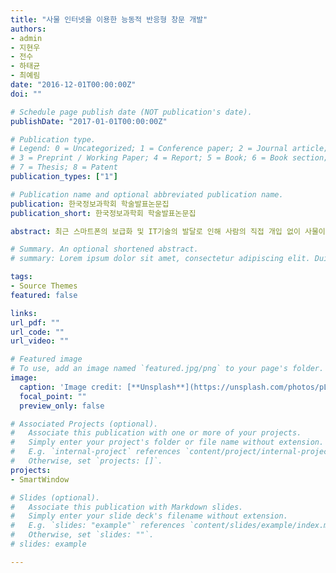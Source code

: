 ```yaml
---
title: "사물 인터넷을 이용한 능동적 반응형 창문 개발"
authors:
- admin
- 지현우
- 전수
- 하태균
- 최예림
date: "2016-12-01T00:00:00Z"
doi: ""

# Schedule page publish date (NOT publication's date).
publishDate: "2017-01-01T00:00:00Z"

# Publication type.
# Legend: 0 = Uncategorized; 1 = Conference paper; 2 = Journal article;
# 3 = Preprint / Working Paper; 4 = Report; 5 = Book; 6 = Book section;
# 7 = Thesis; 8 = Patent
publication_types: ["1"]

# Publication name and optional abbreviated publication name.
publication: 한국정보과학회 학술발표논문집
publication_short: 한국정보과학회 학술발표논문집

abstract: 최근 스마트폰의 보급화 및 IT기술의 발달로 인해 사람의 직접 개입 없이 사물이 스스로 다른 사물 혹은 서버와 정보를 주고 받는등 주변 사물을 네트워크 하에 구축하여 편리성을 극대화 시키는 사물인터넷(IoT) 기술이 개척되었고, 그 시장이 전 세계적으로 급격히 확대되고 있다. 우리는 이 점에 착안하여 1) 평상시에는 손으로 여닫을 수 있고, 2) 외출 시에 원격으로 창문을 여닫을 수 있어 비나 먼지 등으로 인한 피해를 최소화 할 수 있으며, 3) 추가적으로 센서를 부착하여 기상환경 변화를 감지하여 스스로 닫히는 창문을 개발하였다.

# Summary. An optional shortened abstract.
# summary: Lorem ipsum dolor sit amet, consectetur adipiscing elit. Duis posuere tellus ac convallis placerat. Proin tincidunt magna sed ex sollicitudin condimentum.

tags:
- Source Themes
featured: false

links:
url_pdf: ""
url_code: ""
url_video: ""

# Featured image
# To use, add an image named `featured.jpg/png` to your page's folder. 
image:
  caption: 'Image credit: [**Unsplash**](https://unsplash.com/photos/pLCdAaMFLTE)'
  focal_point: ""
  preview_only: false

# Associated Projects (optional).
#   Associate this publication with one or more of your projects.
#   Simply enter your project's folder or file name without extension.
#   E.g. `internal-project` references `content/project/internal-project/index.md`.
#   Otherwise, set `projects: []`.
projects:
- SmartWindow

# Slides (optional).
#   Associate this publication with Markdown slides.
#   Simply enter your slide deck's filename without extension.
#   E.g. `slides: "example"` references `content/slides/example/index.md`.
#   Otherwise, set `slides: ""`.
# slides: example

---
```

